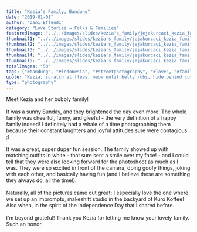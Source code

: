 ```yaml
---
title: "Kezia’s Family, Bandung"
date: "2019-01-01"
author: "Dani Effendi"
category: "Love Stories → Folks & Families"
featuredImage: "../../images/slides/kezia's_family/jejakurcaci_kezia_familysession-11.jpg"
thumbnail1: "../../images/slides/kezia's_family/jejakurcaci_kezia_familysession-02.jpg"
thumbnail2: "../../images/slides/kezia's_family/jejakurcaci_kezia_familysession-18.jpg"
thumbnail3: "../../images/slides/kezia's_family/jejakurcaci_kezia_familysession-29.jpg"
thumbnail4: "../../images/slides/kezia's_family/jejakurcaci_kezia_familysession-22.jpg"
thumbnail5: "../../images/slides/kezia's_family/jejakurcaci_kezia_familysession-27.jpg"
totalImages: "50"
tags: ["#bandung", "#indonesia", "#streetphotography", "#love", "#familiysession", "#wanderlust", "#2019"]
quote: "Kezia, scratch at fleas, meow until belly rubs, hide behind curtain when vacuum cleaner is on scratch strangers and poo on owners food claw at curtains stretch and yawn nibble on tuna ignore human bite human hand eat a plant, kill a hand."
type: "photography"
---
```



Meet Kezia and her bubbly family!
<br/>
<br/>
It was a sunny Sunday, and they brightened the day even more! The whole family was cheerful, funny, and gleeful - the very definition of a happy family indeed! I definitely had a whale of a time photographing them because their constant laughters and joyful attitudes sure were contagious ;)
<br/>
<br/>
It was a great, super duper fun session. The family showed up with matching outfits in white - that sure sent a smile over my face! - and I could tell that they were also looking forward for the photoshoot as much as I was. They were so excited in front of the camera, doing goofy things, joking with each other, and basically having fun (and I believe these are something they always do, all the time!).
<br/>
<br/>
Naturally, all of the pictures came out great; I especially love the one where we set up an impromptu, makeshift studio in the backyard of Kuro Koffee! Also when, in the spirit of the Independence Day that I shared before.
<br/>
<br/>
I'm beyond grateful!
Thank you Kezia for letting me know your lovely family. Such an honor. 
